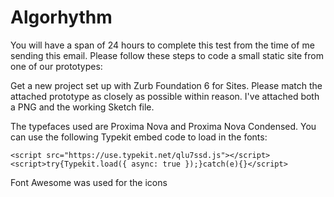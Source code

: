 # Algorhythm

You will have a span of 24 hours to complete this test from the time of me sending this email.
Please follow these steps to code a small static site from one of our prototypes:

Get a new project set up with Zurb Foundation 6 for Sites. Please match the attached prototype as closely
as possible within reason. I've attached both a PNG and the working Sketch file.

The typefaces used are Proxima Nova and Proxima Nova Condensed. You can use the following Typekit
embed code to load in the fonts:

  ```
  <script src="https://use.typekit.net/qlu7ssd.js"></script>
  <script>try{Typekit.load({ async: true });}catch(e){}</script>
  ```

Font Awesome was used for the icons
